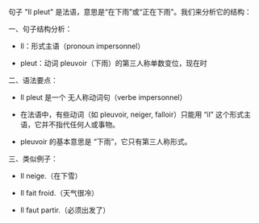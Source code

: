 句子 "Il pleut" 是法语，意思是“在下雨”或“正在下雨”。我们来分析它的结构：

一、句子结构分析：
 - Il：形式主语（pronoun impersonnel）

 - pleut：动词 pleuvoir（下雨）的第三人称单数变位，现在时

二、语法要点：
 - Il pleut 是一个 无人称动词句（verbe impersonnel）

 - 在法语中，有些动词（如 pleuvoir, neiger, falloir）只能用 “il” 这个形式主语，它并不指代任何人或事物。

 - pleuvoir 的基本意思是 “下雨”，它只有第三人称形式。

三、类似例子：
 - Il neige.（在下雪）

 - Il fait froid.（天气很冷）

 - Il faut partir.（必须出发了）

